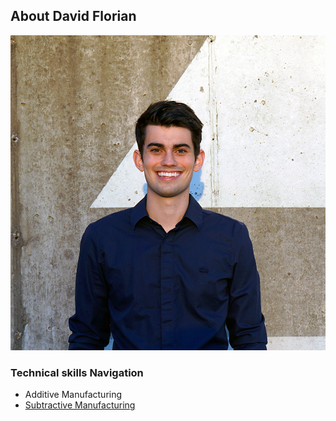 ## About David Florian

![David Florian](assets/David_Headshot_web2.jpg)

### Technical skills Navigation
- Additive Manufacturing
- [Subtractive Manufacturing](cnc.md)
